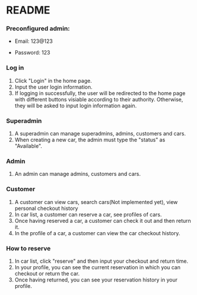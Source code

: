 # README

### Preconfigured admin: 

* Email: 123@123


* Password: 123

### Log in

1. Click "Login" in the home page.
2. Input the user login information.
3. If logging in successfully, the user will be redirected to the home page with different buttons visiable according to their authority. Otherwise, they will be asked to input login information again.

### Superadmin

1. A superadmin can manage superadmins, admins, customers and cars.
2. When creating a new car, the admin must type the "status" as "Available".

### Admin

1. An admin can manage admins, customers and cars.

### Customer

1. A customer can view cars, search cars(Not implemented yet), view personal checkout history
2. In car list, a customer can reserve a car, see profiles of cars.
3. Once having reserved a car, a customer can check it out and then return it.
4. In the profile of a car, a customer can view the car checkout history.

### How to reserve 

1. In car list, click "reserve" and then input your checkout and return time.
2. In your profile, you can see the current reservation in which you can checkout or return the car.
3. Once having returned, you can see your reservation history in your profile.

